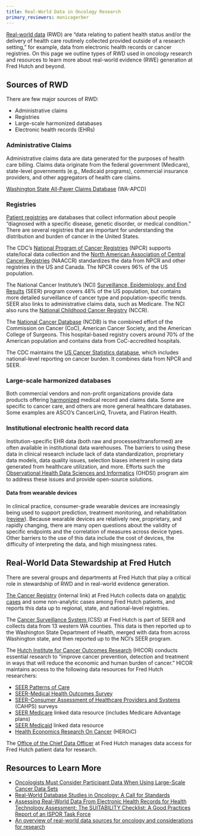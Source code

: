 ```yaml
---
title: Real-World Data in Oncology Research 
primary_reviewers: monicagerber
---
```


[Real-world data](https://toolkit.ncats.nih.gov/glossary/real-world-data/) (RWD) are “data relating to patient health status and/or the delivery of health care routinely collected provided outside of a research setting,” for example, data from electronic health records or cancer registries. On this page we outline types of RWD used in oncology research and resources to learn more about real-world evidence (RWE) generation at Fred Hutch and beyond. 

## Sources of RWD

There are few major sources of RWD:

- Administrative claims 
- Registries
- Large-scale harmonized databases
- Electronic health records (EHRs)

### Administrative Claims

Administrative claims data are data generated for the purposes of health care billing. Claims data originate from the federal government (Medicare), state-level governments (e.g., Medicaid programs), commercial insurance providers, and other aggregators of health care claims. 

[Washington State All-Payer Claims Database](https://www.hca.wa.gov/about-hca/data-and-reports/washington-state-all-payer-claims-database-wa-apcd) (WA-APCD)

### Registries 

[Patient registries](https://toolkit.ncats.nih.gov/module/discovery/starting-a-patient-registry-natural-history-study-database/patient-registries/) are databases that collect information about people “diagnosed with a specific disease, genetic disorder, or medical condition.” There are several registries that are important for understanding the distribution and burden of cancer in the United States.

The CDC’s [National Program of Cancer Registries](https://www.cdc.gov/national-program-cancer-registries/index.html) (NPCR) supports state/local data collection and the [North American Association of Central Cancer Registries](https://www.naaccr.org) (NAACCR) standardizes the data from NPCR and other registries in the US and Canada. The NPCR covers 96% of the US population.

The National Cancer Institute’s (NCI) [Surveillance, Epidemiology, and End Results](https://seer.cancer.gov) (SEER) program covers 48% of the US population, but contains more detailed surveillance of cancer type and population-specific trends. SEER also links to administrative claims data, such as Medicare. The NCI also runs the [National Childhood Cancer Registry](https://nccrexplorer.ccdi.cancer.gov) (NCCR).

The [National Cancer Database](https://www.facs.org/quality-programs/cancer-programs/national-cancer-database/) (NCDB) is the combined effort of the Commission on Cancer (CoC), American Cancer Society, and the American College of Surgeons. This hospital-based registry covers around 70% of the American population and contains data from CoC-accredited hospitals. 

The CDC maintains the [US Cancer Statistics database](https://www.cdc.gov/united-states-cancer-statistics/index.html), which includes national-level reporting on cancer burden. It combines data from NPCR and SEER.

###  Large-scale harmonized databases

Both commercial vendors and non-profit organizations provide data products offering [harmonized](https://www.nature.com/articles/s41597-024-02956-3) medical record and claims data. Some are specific to cancer care, and others are more general healthcare databases. Some examples are ASCO’s CancerLinQ, Truveta, and Flatiron Health. 

### Institutional electronic health record data

Institution-specific EHR data (both raw and processed/transformed) are often available in institutional data warehouses. The barriers to using these data in clinical research include lack of data standardization, proprietary data models, data quality issues, selection biases inherent in using data generated from healthcare utilization, and more. Efforts such the [Observational Health Data Sciences and Informatics](https://ohdsi.org) (OHDSI) program aim to address these issues and provide open-source solutions. 

#### Data from wearable devices 

In clinical practice, consumer-grade wearable devices are increasingly being used to support prediction, treatment monitoring, and rehabilitation ([review](https://www.ncbi.nlm.nih.gov/pmc/articles/PMC10994271/)). Because wearable devices are relatively new, proprietary, and rapidly changing, there are many open questions about the validity of specific endpoints and the correlation of measures across device types. Other barriers to the use of this data include the cost of devices, the difficulty of interpreting the data, and high missingness rates.

## Real-World Data Stewardship at Fred Hutch

There are several groups and departments at Fred Hutch that play a critical role in stewardship of RWD and in real-world evidence generation. 

[The Cancer Registry](https://fredhutch.sharepoint.com/sites/TogetherNet/cancerregistry) (internal link) at Fred Hutch collects data on [analytic cases](https://doh.wa.gov/sites/default/files/legacy/Documents/Pubs//140-193-ReportableNonReportableClassofCaseTypes.pdf) and some non-analytic cases among Fred Hutch patients, and reports this data up to regional, state, and national-level registries.

The [Cancer Surveillance System ](https://www.fredhutch.org/en/research/divisions/public-health-sciences-division/research/epidemiology/cancer-surveillance-system.html) (CSS) at Fred Hutch is part of SEER and collects data from 13 western WA counties. This data is then reported up to the Washington State Department of Health, merged with data from across Washington state, and then reported up to the NCI’s SEER program.

The [Hutch Institute for Cancer Outcomes Research](https://www.fredhutch.org/en/research/institutes-networks-ircs/hutchinson-institute-for-cancer-outcomes-research.html) (HICOR) conducts essential research to “improve cancer prevention, detection and treatment in ways that will reduce the economic and human burden of cancer.” HICOR maintains access to the following data resources for Fred Hutch researchers:

- [SEER Patterns of Care](https://healthcaredelivery.cancer.gov/poc/)
- [SEER-Medical Health Outcomes Survey](https://healthcaredelivery.cancer.gov/seer-mhos/)
- [SEER-Consumer Assessment of Healthcare Providers and Systems](https://healthcaredelivery.cancer.gov/seer-cahps/) (CAHPS) surveys 
- [SEER Medicare](https://healthcaredelivery.cancer.gov/seermedicare/) linked data resource (includes Medicare Advantage plans)
- [SEER Medicaid](https://healthcaredelivery.cancer.gov/seermedicaid/) linked data resource
- [Health Economics Research On Cancer](https://healthcaredelivery.cancer.gov/heroic) (HEROiC) 

The [Office of the Chief Data Officer](https://centernet.fredhutch.org/u/data-science-lab/patient-data.html) at Fred Hutch manages data access for Fred Hutch patient data for research. 

## Resources to Learn More

- [Oncologists Must Consider Participant Data When Using Large-Scale Cancer Data Sets](https://doi.org/10.1200/CCI.23.00245)
- [Real-World Database Studies in Oncology: A Call for Standards](https://doi.org/10.1200/JCO.23.0239)
- [Assessing Real-World Data From Electronic Health Records for Health Technology Assessment: The SUITABILITY Checklist: A Good Practices Report of an ISPOR Task Force](https://doi.org/10.1016/j.jval.2024.01.019)
- [An overview of real-world data sources for oncology and considerations for research](https://doi.org/10.3322/caac.21714)
